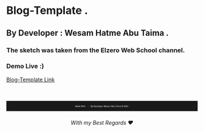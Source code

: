 # Blog-Template .

## By Developer : Wesam Hatme Abu Taima .

### The sketch was taken from the Elzero Web School channel.

### Demo Live :)
[Blog-Template Link](#https://wesam-abutuaimeh.github.io/personal-blog-me.com/Html/)

<br/><br/>
![Screenshot](Media/author.jpg)
<br/>

 <h6 align="center">With my Best Regards ❤</h6>
